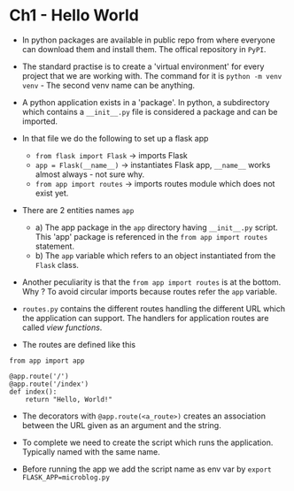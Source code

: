 # Ch1 - Hello World

- In python packages are available in public repo from where everyone can download them and install them. The offical repository in `PyPI`.
- The standard practise is to create a 'virtual environment' for every project that we are working with. The command for it is `python -m venv venv`  - The second venv name can be anything.

- A python application exists in a 'package'. In python, a subdirectory which contains a `__init__.py` file is considered a package and can be imported.
- In that file we do the following to set up a flask app
    - `from flask import Flask` -> imports Flask
    - `app = Flask(__name__)` -> instantiates Flask app, `__name__` works almost always - not sure why.
    - `from app import routes` -> imports routes module which does not exist yet.

- There are 2 entities names `app` 
    - a) The app package in the `app` directory having `__init__.py` script. This 'app' package is referenced in the `from app import routes` statement.
    - b) The `app` variable which refers to an object instantiated from the `Flask` class.

- Another peculiarity is that the `from app import routes` is at the bottom. Why ? To avoid circular imports because routes refer the `app` variable.

- `routes.py` contains the different routes handling the different URL which the application can support. The handlers for application routes are called _view functions_. 

- The routes are defined like this
```
from app import app

@app.route('/')
@app.route('/index')
def index():
    return "Hello, World!"
```

- The decorators with `@app.route(<a_route>)` creates an association between the URL given as an argument and the string.

- To complete we need to create the script which runs the application. Typically named with the same name. 

- Before running the app we add the script name as env var by `export FLASK_APP=microblog.py`
